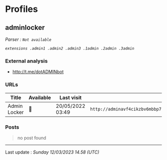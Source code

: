 # Profiles

## **adminlocker**


_Parser : `Not available`_

_`extensions .admin1 .admin2 .admin3 .1admin .2admin .3admin`_

### External analysis
- http://t.me/dotADMINbot

### URLs
| Title | Available | Last visit | fqdn | Screenshot 
|---|---|---|---|---|
| Admin Locker | 🔴 | 20/05/2022 03:49 | `http://adminavf4cikzbv6mbbp7ujpwhygnn2t3egiz2pswldj32krrml42wyd.onion` | ❌ | 

### Posts

> no post found


 --- 


Last update : _Sunday 12/03/2023 14.58 (UTC)_
